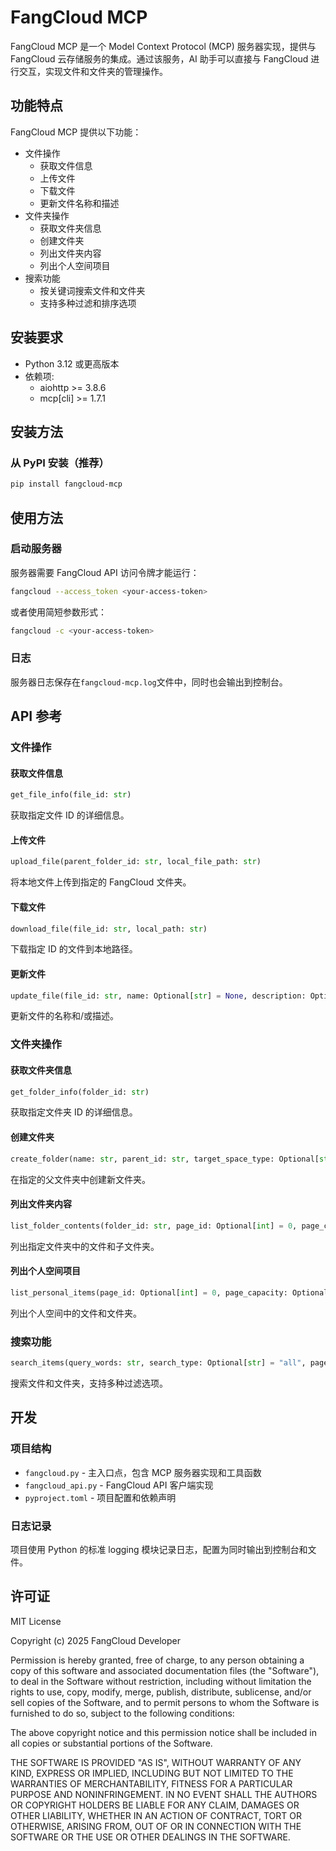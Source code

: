 # FangCloud MCP

FangCloud MCP 是一个 Model Context Protocol (MCP) 服务器实现，提供与 FangCloud 云存储服务的集成。通过该服务，AI 助手可以直接与 FangCloud 进行交互，实现文件和文件夹的管理操作。

## 功能特点

FangCloud MCP 提供以下功能：

- 文件操作
  - 获取文件信息
  - 上传文件
  - 下载文件
  - 更新文件名称和描述
- 文件夹操作
  - 获取文件夹信息
  - 创建文件夹
  - 列出文件夹内容
  - 列出个人空间项目
- 搜索功能
  - 按关键词搜索文件和文件夹
  - 支持多种过滤和排序选项

## 安装要求

- Python 3.12 或更高版本
- 依赖项:
  - aiohttp >= 3.8.6
  - mcp[cli] >= 1.7.1

## 安装方法

### 从 PyPI 安装（推荐）

```bash
pip install fangcloud-mcp
```

## 使用方法

### 启动服务器

服务器需要 FangCloud API 访问令牌才能运行：

```bash
fangcloud --access_token <your-access-token>
```

或者使用简短参数形式：

```bash
fangcloud -c <your-access-token>
```

### 日志

服务器日志保存在`fangcloud-mcp.log`文件中，同时也会输出到控制台。

## API 参考

### 文件操作

#### 获取文件信息

```python
get_file_info(file_id: str)
```

获取指定文件 ID 的详细信息。

#### 上传文件

```python
upload_file(parent_folder_id: str, local_file_path: str)
```

将本地文件上传到指定的 FangCloud 文件夹。

#### 下载文件

```python
download_file(file_id: str, local_path: str)
```

下载指定 ID 的文件到本地路径。

#### 更新文件

```python
update_file(file_id: str, name: Optional[str] = None, description: Optional[str] = None)
```

更新文件的名称和/或描述。

### 文件夹操作

#### 获取文件夹信息

```python
get_folder_info(folder_id: str)
```

获取指定文件夹 ID 的详细信息。

#### 创建文件夹

```python
create_folder(name: str, parent_id: str, target_space_type: Optional[str] = None, target_space_id: Optional[str] = None)
```

在指定的父文件夹中创建新文件夹。

#### 列出文件夹内容

```python
list_folder_contents(folder_id: str, page_id: Optional[int] = 0, page_capacity: Optional[int] = 20, type_filter: Optional[str] = "all", sort_by: Optional[str] = "date", sort_direction: Optional[str] = "desc")
```

列出指定文件夹中的文件和子文件夹。

#### 列出个人空间项目

```python
list_personal_items(page_id: Optional[int] = 0, page_capacity: Optional[int] = 20, type_filter: Optional[str] = "all", sort_by: Optional[str] = "date", sort_direction: Optional[str] = "desc")
```

列出个人空间中的文件和文件夹。

### 搜索功能

```python
search_items(query_words: str, search_type: Optional[str] = "all", page_id: Optional[int] = 0, search_in_folder: Optional[str] = None, query_filter: Optional[str] = "all", updated_time_range: Optional[str] = None)
```

搜索文件和文件夹，支持多种过滤选项。

## 开发

### 项目结构

- `fangcloud.py` - 主入口点，包含 MCP 服务器实现和工具函数
- `fangcloud_api.py` - FangCloud API 客户端实现
- `pyproject.toml` - 项目配置和依赖声明

### 日志记录

项目使用 Python 的标准 logging 模块记录日志，配置为同时输出到控制台和文件。

## 许可证

MIT License

Copyright (c) 2025 FangCloud Developer

Permission is hereby granted, free of charge, to any person obtaining a copy
of this software and associated documentation files (the "Software"), to deal
in the Software without restriction, including without limitation the rights
to use, copy, modify, merge, publish, distribute, sublicense, and/or sell
copies of the Software, and to permit persons to whom the Software is
furnished to do so, subject to the following conditions:

The above copyright notice and this permission notice shall be included in all
copies or substantial portions of the Software.

THE SOFTWARE IS PROVIDED "AS IS", WITHOUT WARRANTY OF ANY KIND, EXPRESS OR
IMPLIED, INCLUDING BUT NOT LIMITED TO THE WARRANTIES OF MERCHANTABILITY,
FITNESS FOR A PARTICULAR PURPOSE AND NONINFRINGEMENT. IN NO EVENT SHALL THE
AUTHORS OR COPYRIGHT HOLDERS BE LIABLE FOR ANY CLAIM, DAMAGES OR OTHER
LIABILITY, WHETHER IN AN ACTION OF CONTRACT, TORT OR OTHERWISE, ARISING FROM,
OUT OF OR IN CONNECTION WITH THE SOFTWARE OR THE USE OR OTHER DEALINGS IN THE
SOFTWARE.
